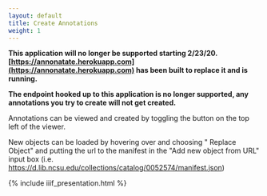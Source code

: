 ```yaml
---
layout: default
title: Create Annotations
weight: 1
---
```


**This application will no longer be supported starting 2/23/20. [https://annonatate.herokuapp.com](https://annonatate.herokuapp.com) has been built to replace it and is running.**

**The endpoint hooked up to this application is no longer supported, any annotations you try to create will not get created.**

Annotations can be viewed and created by toggling the <i class="fa fa-comments" aria-hidden="true"></i> button on the top left of the viewer.

New objects can be loaded by hovering over <i class="fa fa-th-large fa-lg fa-fw"></i> and choosing "<i class="fas fa-sync-alt"></i> Replace Object" and putting the url to the manifest in the "Add new object from URL" input box (i.e. https://d.lib.ncsu.edu/collections/catalog/0052574/manifest.json)


{% include iiif_presentation.html %}
